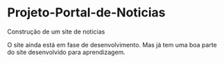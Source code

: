 # Projeto-Portal-de-Noticias
Construção de um site de noticias 

O site ainda está em fase de desenvolvimento. Mas já tem uma boa parte do site desenvolvido para aprendizagem.
